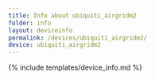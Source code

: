 ```yaml
---
title: Info about ubiquiti_airgridm2
folder: info
layout: deviceinfo
permalink: /devices/ubiquiti_airgridm2/
device: ubiquiti_airgridm2
---
```

{% include templates/device_info.md %}
